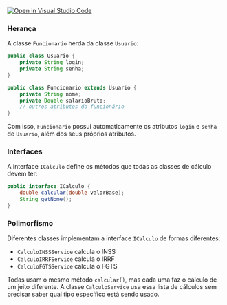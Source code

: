 [![Open in Visual Studio Code](https://classroom.github.com/assets/open-in-vscode-2e0aaae1b6195c2367325f4f02e2d04e9abb55f0b24a779b69b11b9e10269abc.svg)](https://classroom.github.com/online_ide?assignment_repo_id=20320099&assignment_repo_type=AssignmentRepo)

### Herança

A classe `Funcionario` herda da classe `Usuario`:

```java
public class Usuario {
    private String login;
    private String senha;
}

public class Funcionario extends Usuario {
    private String nome;
    private Double salarioBruto;
    // outros atributos do funcionário
}
```

Com isso, `Funcionario` possui automaticamente os atributos `login` e `senha` de `Usuario`, além dos seus próprios atributos.

### Interfaces

A interface `ICalculo` define os métodos que todas as classes de cálculo devem ter:

```java
public interface ICalculo {
    double calcular(double valorBase);
    String getNome();
}
```

### Polimorfismo

Diferentes classes implementam a interface `ICalculo` de formas diferentes:

- `CalculoINSSService` calcula o INSS
- `CalculoIRRFService` calcula o IRRF  
- `CalculoFGTSService` calcula o FGTS

Todas usam o mesmo método `calcular()`, mas cada uma faz o cálculo de um jeito diferente. A classe `CalculoService` usa essa lista de cálculos sem precisar saber qual tipo específico está sendo usado.